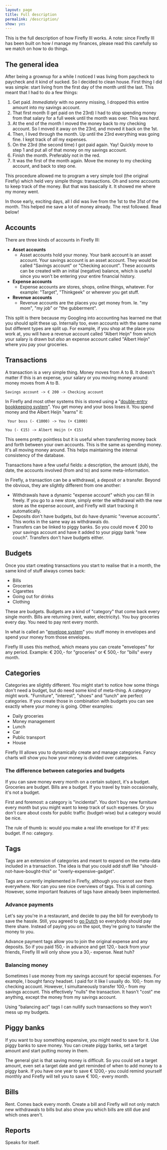 ```yaml
---
layout: page
title: Full description
permalink: /description/
show: yes
---
```


This is the full description of how Firefly III works. A note: since Firefly III has been built on how _I_ manage my finances, please read this carefully so we match on how to do things.

## The general idea

After being a grownup for a while I noticed I was living from paycheck to paycheck and it kind of sucked. So I decided to clean house. First thing I did was simple: start living from the first day of the month until the last. This meant that I had to do a few things:

1. Get paid. _Immediately_ with no penny missing, I dropped this entire amount into my savings account.
2. That first month (I get paid on the 23rd) I had to stop spending money from that salary for a full week until the month was over. This was _hard_.
3. At the end of the month I moved the money back to my checking account. So I moved it away on the 23rd, and moved it back on the 1st.
4. Then, I lived through the month. Up until the 23rd everything was going fine. I kept track of _all_ my expenses.
5. On the 23rd (the second time) I got paid again. Yay! Quickly move to step 1 and put all of that money on my savings account.
6. Finish the month. Preferably not in the red.
7. It was the first of the month again. Move the money to my checking account, and back to step one.

This procedure allowed me to program a very simple tool (the original Firefly) which held very simple things: transactions. Oh and some accounts to keep track of the money. But that was basically it. It showed me where my money went.

In those early, exciting days, all I did was live from the 1st to the 31st of the month. This helped me save a lot of money already. The rest followed. Read below!

## Accounts

There are three kinds of accounts in Firefly III:

* **Asset accounts**
  * Asset accounts hold your money. Your bank account is an asset account. Your savings account is an asset account. They would be called "Savings account" or "Checking account". These accounts can be created with an initial (negative) balance, which is useful since you won't be entering your entire financial history.
* **Expense accounts**
  * Expense accounts are stores, shops, online things, whatever. For example: "Target", "Thinkgeek" or wherever you get stuff.
* **Revenue accounts**
  * Revenue accounts are the places you get money from. Ie. "my mom", "my job" or "the gubberment".

This split is there because my Googling into accounting has learned me that you should split these up. Internally too, even accounts with the same name but different types are split up. For example, if you shop at the place you work at, you will have a revenue account called "Albert Heijn" from which your salary is drawn but _also_ an expense account called "Albert Heijn" where you pay your groceries.

## Transactions

A transaction is a very simple thing. Money moves from A to B. It doesn't matter if this is an expense, your salary or you moving money around: money moves from A to B.

``Savings account -> € 200 -> Checking account``

In Firefly and most other systems this is stored using a "[double-entry bookkeeping system](http://en.wikipedia.org/wiki/Double-entry_bookkeeping_system)". You get money and your boss loses it. You spend money and the Albert Heijn "earns" it:

`` Your boss (- €1000) -> You (+ €1000)``

``You (- €15) -> Albert Heijn (+ €15)``

This seems pretty pointless but it is useful when transferring money back and forth between your own accounts. This is the same as spending money. It's all moving money around. This helps maintaining the internal consistency of the database.

Transactions have a few useful fields: a description, the amount (duh), the date, the accounts involved (from and to) and some meta-information.

In Firefly, a transaction can be a withdrawal, a deposit or a transfer. Beyond the obvious, they are slightly different from one another:

- Withdrawals have a dynamic "expense account" which you can fill in freely. If you go to a new store, simply enter the withdrawal with the new store as the expense account, and Firefly will start tracking it automatically.
- Deposits don't have budgets, but do have dynamic "revenue accounts". This works in the same way as withdrawals do.
- Transfers can be linked to piggy banks. So you could move € 200 to your savings account and have it added to your piggy bank "new couch". Transfers don't have budgets either.

## Budgets

Once you start creating transactions you start to realise that in a month, the same kind of stuff always comes back:

* Bills
* Groceries
* Cigarettes
* Going out for drinks
* Clothing

These are budgets. Budgets are a kind of "category" that come back every single month. Bills are returning (rent, water, electricity). You buy groceries every day. You need to pay rent every month. 

In what is called an "[envelope system](http://en.wikipedia.org/wiki/Envelope_system)" you stuff money in envelopes and spend your money from those envelopes.

Firefly III uses this method, which means you can create "envelopes" for any period. Example: € 200,- for "groceries" or € 500,- for "bills" every month.

## Categories

Categories are slightly different. You might start to notice how some things don't need a budget, but do need some kind of meta-thing. A category might work. "Furniture", "interest", "shoes" and "lunch" are perfect categories. If you create those in combination with budgets you can see exactly where your money is going. Other examples:

* Daily groceries
* Money management
* Lunch
* Car
* Public transport
* House

Firefly III allows you to dynamically create and manage categories. Fancy charts will show you how your money is divided over categories.

### The difference between categories and budgets

If you can save money every month on a certain subject, it's a budget. Groceries are budget. Bills are a budget. If you travel by train occasionally, it's not a budget.

First and foremost: a category is "incidental". You don't buy new furniture every month but you might want to keep track of such expenses. Or you don't care about costs for public traffic (budget-wise) but a category would be nice.

The rule of thumb is: would you make a real life envelope for it? If yes: budget. If no: category.

## Tags

Tags are an extension of categories and meant to expand on the meta-data included in a transaction. The idea is that you could add stuff like "should-not-have-bought-this" or "overly-expensive-gadget".

Tags are currently implemented in Firefly, although you cannot _see_ them everywhere. Nor can you see nice overviews of tags. This is all coming. However, some important features of tags have already been implemented.

### Advance payments

Let's say you're in a restaurant, and decide to pay the bill for everybody to save the hassle. Still, you agreed to [go Dutch](https://en.wikipedia.org/wiki/Going_Dutch) so everybody should pay there share. Instead of paying you on the spot, they're going to transfer the money to you.

Advance payment tags allow you to join the original expense and any deposits. So if you paid 150,- in advance and get 120,- back from your friends, Firefly III will only show you a 30,- expense. Neat huh?

### Balancing money

Sometimes I use money from my savings account for special expenses. For example, I bought fancy headset. I paid for it like I usually do. 100,- from my checking account. However, I simultaneously transfer 100,- from my savings account. This effectively "nulls" the transaction. It hasn't "cost" me anything, except the money from my savings account.

Using "balancing act" tags I can nullify such transactions so they won't mess up my budgets.

## Piggy banks

If you want to buy something expensive, you might need to save for it. Use piggy banks to save money. You can create piggy banks, set a target amount and start putting money in them. 

The general gist is that saving money is difficult. So you could set a target amount, even set a target date and get reminded of when to add money to a piggy bank. If you have one year to save € 1200,- you could remind yourself monthly and Firefly will tell you to save € 100,- every month.

## Bills

Rent. Comes back every month. Create a bill and Firefly will not only match new withdrawals to bills but also show you which bills are still due and which ones aren't.

## Reports 

Speaks for itself.
